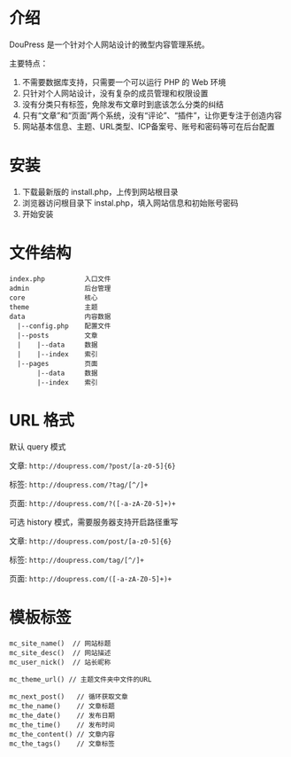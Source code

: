 # 介绍

DouPress 是一个针对个人网站设计的微型内容管理系统。

主要特点：

1. 不需要数据库支持，只需要一个可以运行 PHP 的 Web 环境
2. 只针对个人网站设计，没有复杂的成员管理和权限设置
3. 没有分类只有标签，免除发布文章时到底该怎么分类的纠结
4. 只有“文章”和“页面”两个系统，没有“评论”、“插件”，让你更专注于创造内容
5. 网站基本信息、主题、URL类型、ICP备案号、账号和密码等可在后台配置

# 安装

1. 下载最新版的 install.php，上传到网站根目录
2. 浏览器访问根目录下 instal.php，填入网站信息和初始账号密码
3. 开始安装

# 文件结构

```
index.php          入口文件
admin              后台管理
core               核心
theme              主题
data               内容数据
  |--config.php    配置文件
  |--posts         文章
  |    |--data     数据
  |    |--index    索引
  |--pages         页面
       |--data     数据
       |--index    索引
```

# URL 格式

默认 query 模式

文章: `http://doupress.com/?post/[a-z0-5]{6}`

标签: `http://doupress.com/?tag/[^/]+`

页面: `http://doupress.com/?([-a-zA-Z0-5]+)+`

可选 history 模式，需要服务器支持开启路径重写

文章: `http://doupress.com/post/[a-z0-5]{6}`

标签: `http://doupress.com/tag/[^/]+`

页面: `http://doupress.com/([-a-zA-Z0-5]+)+`

# 模板标签

```
mc_site_name()  // 网站标题
mc_site_desc()  // 网站描述
mc_user_nick()  // 站长昵称

mc_theme_url() // 主题文件夹中文件的URL

mc_next_post()   // 循环获取文章
mc_the_name()    // 文章标题
mc_the_date()    // 发布日期
mc_the_time()    // 发布时间
mc_the_content() // 文章内容
mc_the_tags()    // 文章标签
```
